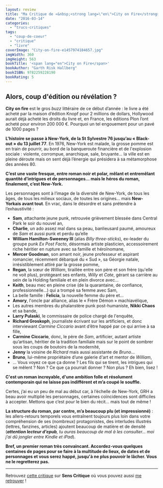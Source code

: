 ```yaml
---
layout: review
title: "Ma Critique de «&nbsp;<strong lang=\"en\">City on Fire</strong>&nbsp;» de <em>Garth Risk Hallberg</em>"
date: "2016-03-14"
categories: 
  - "trucs-critiques"
tags: 
  - "coup-de-coeur"
  - "critique"
  - "livre"
coverImage: "City-on-fire-e1457974184657.jpg"
imgWidth: 360
imgHeight: 563
bookTitle: '<span lang="en">City on Fire</span>'
bookAuthor: "Garth Risk Hallberg"
bookISBN: 9782259228190  
bookRating: 5
---
```


## Alors, coup d'édition ou révélation ?

**City on fire** est le gros _buzz_ littéraire de ce début d’année : le livre a été acheté par la maison d’édition Knopf pour 2 millions de dollars, Hollywood aurait déjà acheté les droits du livre et, en France, les éditions Plon l’ont acheté pour environ 200 000 €. Pourquoi un tel engouement pour un pavé de 1000 pages ?

**L’histoire se passe à New-York, de la St Sylvestre 76 jusqu’au « Black-out » du 13 juillet 77**. En 1976, New-York est malade, la grosse pomme est en train de pourrir, au bord de la banqueroute financière et de l'explosion sociale : violente, corrompue, anarchique, sale, bruyante... la ville est en pleine déroute mais on sent déjà l’énergie qui présidera à sa métamorphose des années 80.

**C’est une vaste fresque, entre roman noir et polar, mêlant et entremêlant quantité d’intrigues et de personnages... mais le héros du roman, finalement, c’est New-York.**

Les personnages sont à l’image de la diversité de New-York, de tous les âges, de tous les milieux sociaux, de toutes les origines... mais **New-Yorkais avant tout**. En vrac, dans le désordre et sans prétendre à l’exhaustivité :

- **Sam**, attachante jeune punk, retrouvée grièvement blessée dans Central Park le soir du nouvel an,
- **Charlie**, un ado assez mal dans sa peau, banlieusard paumé, amoureux de _Sam_ et aussi punk et perdu qu’elle
- **William Hamilton-Sweeney III** (alias _Billy three-sticks_), ex-leader du groupe punk _Ex Post Facto_, désormais artiste plasticien, accessoirement riche héritier en rupture avec sa famille et héroïnomane,
- **Mercer Goodman**, son amant noir, jeune professeur et aspirant romancier, récemment débarqué du « Sud », sa Géorgie natale, irrésistiblement attiré par la grosse pomme,
- **Regan**, la sœur de _William_, tiraillée entre son père et son frère (qu'elle ne voit plus), protégeant ses enfants, _Willy_ et _Cate_, gérant sa carrière au sein de la Holding familiale et en plein divorce avec...
- **Keith**, beau mec en pleine crise (de la quarantaine, de confiance, professionnelle...) qui a trompé sa femme avec Sam,
- La belle famille : **Felicia**, la nouvelle femme du père et...
- **Amory**, l'oncle par alliance, alias le « Frère Démon » machiavélique,
- Les autres membres du phalanstère punk post-humaniste, **Nikki Chaos** et sa bande,
- **Larry Pulaski**, le commissaire de police chargé de l'enquête,
- **Richard Groskoph**, journaliste écrivant sur les artificiers, et donc interviewant _Carmine Ciccario_ avant d’être happé par ce qui arrive à sa fille,
- **Carmine Ciccario**, donc, le père de _Sam_, artificier, autant artiste qu’artisan, héritier de la tradition familiale mais sur le point de sombrer sous les coups de boutoirs de la modernité,
- **Jenny** la voisine de _Richard_ mais aussi assistante de _Bruno_…
- **Bruno**, lui-même propriétaire d’une galerie d'art et mentor de _William_,
- ... Vous voyez ce que ça donne ? Les fils qui se tirent, les intrigues qui se mêlent ? Non ? Ce que ça pourrait donner ? Non plus ? Eh bien, lisez !

**C'est un roman incroyable, d'une ambition folle et résolument contemporain qui ne laisse pas indifférent et m’a coupé le souffle.**

Certes, j’ai eu un peu de mal au début car, à l’échelle de New-York, GRH a beau avoir multiplié les personnages, certaines coïncidences sont difficiles à accepter. Mettons que c’est pour le bien du récit… mais tout de même !

**La structure du roman, par contre, m’a beaucoup plu (et impressionné)** : les allers-retours temporels vous entraînent toujours plus loin dans votre compréhension de ses (nombreux) protagonistes, des interludes illustrés (lettres, fanzines, articles) ajoutent beaucoup de matière et de densité (_**attention lecteur d’epub**, tu auras beaucoup de mal à les consulter… moi j’ai dû jongler entre Kindle et iPad_).

**Bref, un premier roman très convaincant. Accordez-vous quelques centaines de pages pour se faire à la multitude de lieux, de dates et de personnages et vous serez happé, jusqu'à ne plus pouvoir le lâcher. Vous ne le regretterez pas.**

* * *

Retrouvez [cette critique](http://www.senscritique.com/livre/City_on_Fire/critique/85586334) sur **Sens Critique** où vous pouvez aussi [me retrouver](http://www.senscritique.com/Arnaud_Malon) !
